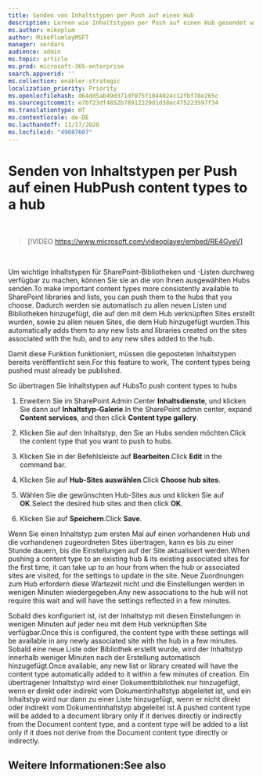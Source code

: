 ```yaml
---
title: Senden von Inhaltstypen per Push auf einen Hub
description: Lernen wie Inhaltstypen per Push auf einen Hub gesendet wird
ms.author: mikeplum
author: MikePlumleyMSFT
manager: serdars
audience: admin
ms.topic: article
ms.prod: microsoft-365-enterprise
search.appverid: ''
ms.collection: enabler-strategic
localization_priority: Priority
ms.openlocfilehash: d64dd5ab49d371df075f1044024c12fbf78e265c
ms.sourcegitcommit: e7bf23df4852b78912229d1d38ec475223597f34
ms.translationtype: HT
ms.contentlocale: de-DE
ms.lasthandoff: 11/17/2020
ms.locfileid: "49087607"
---
```

# <a name="push-content-types-to-a-hub"></a><span data-ttu-id="2f372-103">Senden von Inhaltstypen per Push auf einen Hub</span><span class="sxs-lookup"><span data-stu-id="2f372-103">Push content types to a hub</span></span>

</br>

> [!VIDEO https://www.microsoft.com/videoplayer/embed/RE4GyeV]  

</br>


<span data-ttu-id="2f372-104">Um wichtige Inhaltstypen für SharePoint-Bibliotheken und -Listen durchweg verfügbar zu machen, können Sie sie an die von Ihnen ausgewählten Hubs senden.</span><span class="sxs-lookup"><span data-stu-id="2f372-104">To make important content types more consistently available to SharePoint libraries and lists, you can push them to the hubs that you choose.</span></span> <span data-ttu-id="2f372-105">Dadurch werden sie automatisch zu allen neuen Listen und Bibliotheken hinzugefügt, die auf den mit dem Hub verknüpften Sites erstellt wurden, sowie zu allen neuen Sites, die dem Hub hinzugefügt wurden.</span><span class="sxs-lookup"><span data-stu-id="2f372-105">This automatically adds them to any new lists and libraries created on the sites associated with the hub, and to any new sites added to the hub.</span></span>

<span data-ttu-id="2f372-106">Damit diese Funktion funktioniert, müssen die geposteten Inhaltstypen bereits veröffentlicht sein.</span><span class="sxs-lookup"><span data-stu-id="2f372-106">For this feature to work, The content types being pushed must already be published.</span></span>

<span data-ttu-id="2f372-107">So übertragen Sie Inhaltstypen auf Hubs</span><span class="sxs-lookup"><span data-stu-id="2f372-107">To push content types to hubs</span></span>

1. <span data-ttu-id="2f372-108">Erweitern Sie im SharePoint Admin Center **Inhaltsdienste**, und klicken Sie dann auf **Inhaltstyp-Galerie**.</span><span class="sxs-lookup"><span data-stu-id="2f372-108">In the SharePoint admin center, expand **Content services**, and then click **Content type gallery**.</span></span>

2. <span data-ttu-id="2f372-109">Klicken Sie auf den Inhaltstyp, den Sie an Hubs senden möchten.</span><span class="sxs-lookup"><span data-stu-id="2f372-109">Click the content type that you want to push to hubs.</span></span>

3. <span data-ttu-id="2f372-110">Klicken Sie in der Befehlsleiste auf **Bearbeiten**.</span><span class="sxs-lookup"><span data-stu-id="2f372-110">Click **Edit** in the command bar.</span></span>
 
4. <span data-ttu-id="2f372-111">Klicken Sie auf **Hub-Sites auswählen**.</span><span class="sxs-lookup"><span data-stu-id="2f372-111">Click **Choose hub sites**.</span></span>
 
5. <span data-ttu-id="2f372-112">Wählen Sie die gewünschten Hub-Sites aus und klicken Sie auf **OK**.</span><span class="sxs-lookup"><span data-stu-id="2f372-112">Select the desired hub sites and then click **OK**.</span></span>
 
6. <span data-ttu-id="2f372-113">Klicken Sie auf **Speichern**.</span><span class="sxs-lookup"><span data-stu-id="2f372-113">Click **Save**.</span></span>

<span data-ttu-id="2f372-114">Wenn Sie einen Inhaltstyp zum ersten Mal auf einen vorhandenen Hub und die vorhandenen zugeordneten Sites übertragen, kann es bis zu einer Stunde dauern, bis die Einstellungen auf der Site aktualisiert werden.</span><span class="sxs-lookup"><span data-stu-id="2f372-114">When pushing a content type to an existing hub & its existing associated sites for the first time, it can take up to an hour from when the hub or associated sites are visited, for the settings to update in the site.</span></span> <span data-ttu-id="2f372-115">Neue Zuordnungen zum Hub erfordern diese Wartezeit nicht und die Einstellungen werden in wenigen Minuten wiedergegeben.</span><span class="sxs-lookup"><span data-stu-id="2f372-115">Any new associations to the hub will not require this wait and will have the settings reflected in a few minutes.</span></span> 

<span data-ttu-id="2f372-116">Sobald dies konfiguriert ist, ist der Inhaltstyp mit diesen Einstellungen in wenigen Minuten auf jeder neu mit dem Hub verknüpften Site verfügbar.</span><span class="sxs-lookup"><span data-stu-id="2f372-116">Once this is configured, the content type with these settings will be available in any newly associated site with the hub in a few minutes.</span></span> <span data-ttu-id="2f372-117">Sobald eine neue Liste oder Bibliothek erstellt wurde, wird der Inhaltstyp innerhalb weniger Minuten nach der Erstellung automatisch hinzugefügt.</span><span class="sxs-lookup"><span data-stu-id="2f372-117">Once available, any new list or library created will have the content type automatically added to it within a few minutes of creation.</span></span> <span data-ttu-id="2f372-118">Ein übertragener Inhaltstyp wird einer Dokumentbibliothek nur hinzugefügt, wenn er direkt oder indirekt vom Dokumentinhaltstyp abgeleitet ist, und ein Inhaltstyp wird nur dann zu einer Liste hinzugefügt, wenn er nicht direkt oder indirekt vom Dokumentinhaltstyp abgeleitet ist.</span><span class="sxs-lookup"><span data-stu-id="2f372-118">A pushed content type will be added to a document library only if it derives directly or indirectly from the Document content type, and a content type will be added to a list only if it does not derive from the Document content type directly or indirectly.</span></span>

## <a name="see-also"></a><span data-ttu-id="2f372-119">Weitere Informationen:</span><span class="sxs-lookup"><span data-stu-id="2f372-119">See also</span></span>



  






